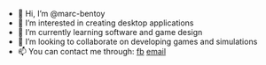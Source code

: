 - 👋 Hi, I’m @marc-bentoy
- 👀 I’m interested in creating desktop applications
- 🌱 I’m currently learning software and game design
- 💞️ I’m looking to collaborate on developing games and simulations 
- 📫 You can contact me through:
      [fb](https://www.facebook.com/strangevinz) [email](marc.bentoy@gmail.com)

<!---
marc-bentoy/marc-bentoy is a ✨ special ✨ repository because its `README.md` (this file) appears on your GitHub profile.
You can click the Preview link to take a look at your changes.
--->
